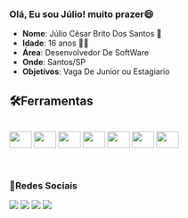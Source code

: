 ### Olá, Eu sou Júlio! muito prazer😄

- **Nome**: Júlio César Brito Dos Santos 👦
- **Idade**: 16 anos 🎈🎉
- **Área**: Desenvolvedor De SoftWare
- **Onde**: Santos/SP
- **Objetivos**: Vaga De Junior ou Estagiario

## 🛠Ferramentas

  <div style="display: inline_block"><br>
 <img align="center" height="30" width="40" img src="https://cdn.jsdelivr.net/gh/devicons/devicon/icons/csharp/csharp-original.svg" />
 <img align="center" height="30" width="40" img src="https://cdn.jsdelivr.net/gh/devicons/devicon/icons/dot-net/dot-net-original-wordmark.svg" />
 <img align="center" height="30" width="40" img src="https://cdn.jsdelivr.net/gh/devicons/devicon/icons/express/express-original.svg" /> 
 <img align="center" height="30" width="40" img src="https://cdn.jsdelivr.net/gh/devicons/devicon/icons/javascript/javascript-original.svg" />
 <img align="center" height="30" width="40" img src="https://cdn.jsdelivr.net/gh/devicons/devicon/icons/linkedin/linkedin-original-wordmark.svg" />
 <img align="center" height="30" width="40" img src="https://cdn.jsdelivr.net/gh/devicons/devicon/icons/mysql/mysql-original-wordmark.svg" />
 <img align="center" height="30" width="40" img src="https://cdn.jsdelivr.net/gh/devicons/devicon/icons/mongodb/mongodb-original-wordmark.svg" />

 </div>
  <br></br>
  
 ### 🎇Redes Sociais
  
  <div>
    <a href="https://instagram.com/zjulkerz" target="_blank"><img src="https://img.shields.io/badge/-Instagram-%23E4405F?style=for-the-badge&logo=instagram&logoColor=white" target="_blank"></a>
    <a href = "mailto:julio10cbsantos@gmail.com"><img src="https://img.shields.io/badge/-Gmail-%23333?style=for-the-badge&logo=gmail&logoColor=white" target="_blank"></a>
  <a href="https://www.linkedin.com/in/júlio-césar-brito-dos-santos-5886b6231" target="_blank"><img src="https://img.shields.io/badge/-LinkedIn-%230077B5?style=for-the-badge&logo=linkedin&logoColor=white" target="_blank"></a> 
   <a href="13 98873-1454" target="_blank"><img src="https://img.shields.io/badge/WhatsApp-25D366?style=for-the-badge&logo=whatsapp&logoColor=white" target="_blank"></a>
  </div>
